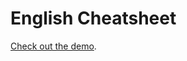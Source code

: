 English Cheatsheet
==================

[Check out the demo](httpы://pelmegov.github.io/english-cheatsheet "Check out the demo").
